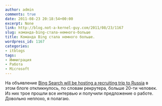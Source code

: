 ```yaml
---
author: admin
comments: true
date: 2011-08-23 20:18:54+00:00
excerpt: None
link: http://blog.not-a-kernel-guy.com/2011/08/23/1167
slug: команда-bing-стала-немного-больше
title: Команда Bing стала немного больше.
wordpress_id: 1167
categories:
- itblogs
tags:
- Иммиграция
- Работа
- Microsoft
---
```


На объявление [Bing Search will be hosting a recruiting trip to Russia](http://blog.not-a-kernel-guy.com/2011/06/22/1109) в этом блоге откликнулось, по словам рекрутера, больше 20-ти человек. Из них трое прошли все интервью и получили предложение о работе. Довольно неплохо, я полагаю.
